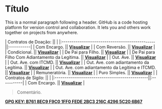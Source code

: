 # Título

This is a normal paragraph following a header. GitHub is a code hosting platform for version control and collaboration. It lets you and others work together on projects from anywhere.

| Contratos de Doação:                            ||            |
|:------------------------------------------------||:-----------|
| Com Encargo.                                    || [**Visualizar**](./doa01.md) |
| Com Reversão.                                   || [**Visualizar**](./doa02.md) |
| Condicional.                                    || [**Visualizar**](./doa03.md) |
| De Pai para Filho.                              || [**Visualizar**](./doa04.md) |
| De Pai para Filho Com Adiantamento da Legítima. || [**Visualizar**](./doa05.md) |
| Out. Ave.                                       || [**Visualizar**](./doa06.md) |
| Out. Ave. com ITCMD.                            || [**Visualizar**](./doa07.md) |
| Out. Ave. com adiantamento da Legítima.         || [**Visualizar**](./doa08.md) |
| Out. Ave. com adiantamento da Legítima e ITCMD. || [**Visualizar**](./doa09.md) |
| Remuneratória.                                  || [**Visualizar**](./doa10.md) |
| Puro Simples.                                   || [**Visualizar**](./doa11.md) |
| Contratos de Sigilo:                            ||            |
|:------------------------------------------------||:-----------|
| Com Encargo.                                    || [**Visualizar**](./sig01.md) |

> Comentário.

[**GPG KEY: B761 8EC9 F9C0 1FF0 FEDE 2BC3 216C 4296 5C20 6B67**](./gpg.asc)
